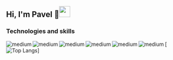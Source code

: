 ## Hi, I'm Pavel 🙂<img src="https://raw.githubusercontent.com/MartinHeinz/MartinHeinz/master/wave.gif" width="30px">

### Technologies and skills
<img align="left" alt="medium" src="https://img.shields.io/badge/Laravel-FF2D20?style=for-the-badge&logo=laravel&logoColor=white" />
<img align="left" alt="medium" src="https://img.shields.io/badge/PHP-777BB4?style=for-the-badge&logo=php&logoColor=white" />
<img align="left" alt="medium" src="https://img.shields.io/badge/JavaScript-323330?style=for-the-badge&logo=javascript&logoColor=F7DF1E" />
<img align="left" alt="medium" src="https://img.shields.io/badge/MySQL-005C84?style=for-the-badge&logo=mysql&logoColor=white" />
<img align="left" alt="medium" src="https://img.shields.io/badge/Docker-2CA5E0?style=for-the-badge&logo=docker&logoColor=white" />
<img align="left" alt="medium" src="https://img.shields.io/badge/Vue.js-35495E?style=for-the-badge&logo=vuedotjs&logoColor=4FC08D" />

[![Top Langs](https://github-readme-stats.vercel.app/api/top-langs/?username=geniuscreature&layout=compact&theme=tokyonight)]
